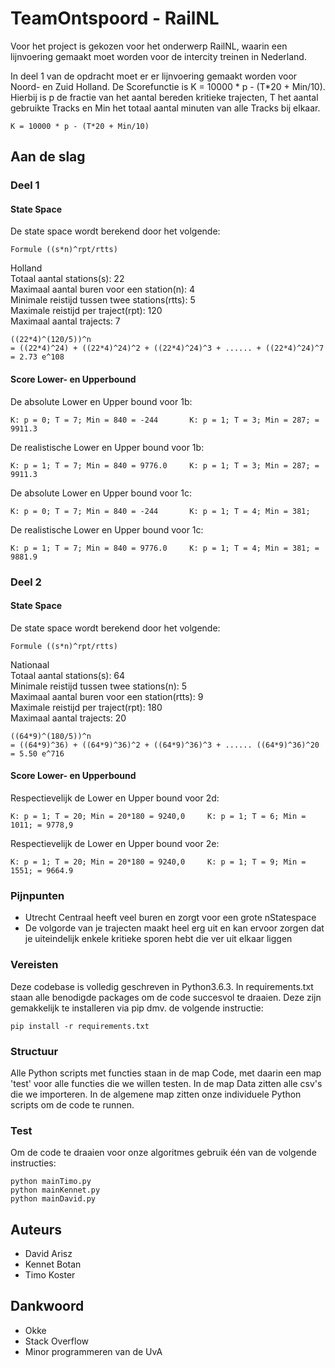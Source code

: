 # TeamOntspoord - RailNL

Voor het project is gekozen voor het onderwerp RailNL, waarin een lijnvoering gemaakt moet worden voor de intercity treinen in
Nederland.

In deel 1 van de opdracht moet er er lijnvoering gemaakt worden voor Noord- en Zuid Holland.
De Scorefunctie is K = 10000 * p - (T*20 + Min/10). Hierbij is p de fractie van het aantal bereden kritieke trajecten, T het aantal gebruikte Tracks en Min het totaal aantal minuten van alle Tracks bij elkaar.
```
K = 10000 * p - (T*20 + Min/10)
```

## Aan de slag
### Deel 1
#### State Space
De state space wordt berekend door het volgende:

```
Formule ((s*n)^rpt/rtts)
```

Holland
<br>Totaal aantal stations(s):                      22
<br>Maximaal aantal buren voor een station(n):      4
<br>Minimale reistijd tussen twee stations(rtts):   5
<br>Maximale reistijd per traject(rpt):             120
<br>Maximaal aantal trajects:                       7

```
((22*4)^(120/5))^n
= ((22*4)^24) + ((22*4)^24)^2 + ((22*4)^24)^3 + ...... + ((22*4)^24)^7
= 2.73 e^108
```

#### Score Lower- en Upperbound
De absolute Lower en Upper bound voor 1b:
```
K: p = 0; T = 7; Min = 840 = -244       K: p = 1; T = 3; Min = 287; = 9911.3
```
De realistische Lower en Upper bound voor 1b:
```
K: p = 1; T = 7; Min = 840 = 9776.0     K: p = 1; T = 3; Min = 287; = 9911.3
```
De absolute Lower en Upper bound voor 1c:
```
K: p = 0; T = 7; Min = 840 = -244       K: p = 1; T = 4; Min = 381;
```
De realistische Lower en Upper bound voor 1c:
```
K: p = 1; T = 7; Min = 840 = 9776.0     K: p = 1; T = 4; Min = 381; = 9881.9
```

### Deel 2
#### State Space
De state space wordt berekend door het volgende:

```
Formule ((s*n)^rpt/rtts)
```

Nationaal
<br>Totaal aantal stations(s):                       64
<br>Minimale reistijd tussen twee stations(n):       5
<br>Maximaal aantal buren voor een station(rtts):    9
<br>Maximale reistijd per traject(rpt):              180
<br>Maximaal aantal trajects:                        20

```
((64*9)^(180/5))^n
= ((64*9)^36) + ((64*9)^36)^2 + ((64*9)^36)^3 + ...... ((64*9)^36)^20
= 5.50 e^716
```


#### Score Lower- en Upperbound
Respectievelijk de Lower en Upper bound voor 2d:
```
K: p = 1; T = 20; Min = 20*180 = 9240,0     K: p = 1; T = 6; Min = 1011; = 9778,9
```
Respectievelijk de Lower en Upper bound voor 2e:
```
K: p = 1; T = 20; Min = 20*180 = 9240,0     K: p = 1; T = 9; Min = 1551; = 9664.9
```

### Pijnpunten

- Utrecht Centraal heeft veel buren en zorgt voor een grote nStatespace
- De volgorde van je trajecten maakt heel erg uit en kan ervoor zorgen dat je uiteindelijk enkele kritieke sporen hebt die ver uit elkaar liggen


### Vereisten

Deze codebase is volledig geschreven in Python3.6.3. In requirements.txt staan alle benodigde packages om de code succesvol te draaien. Deze zijn gemakkelijk te installeren via pip dmv. de volgende instructie:
```
pip install -r requirements.txt
```

### Structuur

Alle Python scripts met functies staan in de map Code, met daarin een map 'test' voor alle functies die we willen
testen. In de map Data zitten alle csv's die we importeren. In de algemene map zitten onze individuele Python scripts om de code te runnen.

### Test

Om de code te draaien voor onze algoritmes gebruik één van de volgende instructies:
```
python mainTimo.py
python mainKennet.py
python mainDavid.py
```

## Auteurs

- David Arisz
- Kennet Botan
- Timo Koster

## Dankwoord
- Okke
- Stack Overflow
- Minor programmeren van de UvA
